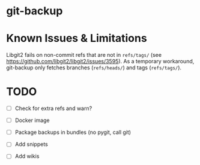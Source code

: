 # git-backup #


# Known Issues & Limitations #

Libgit2 fails on non-commit refs that are not in `refs/tags/` (see
<https://github.com/libgit2/libgit2/issues/3595>). As a temporary workaround,
git-backup only fetches branches (`refs/heads/`) and tags (`refs/tags/`).


# TODO #

- [ ] Check for extra refs and warn?
- [ ] Docker image
- [ ] Package backups in bundles (no pygit, call git)
- [ ] Add snippets
- [ ] Add wikis

